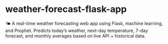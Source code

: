 # weather-forecast-flask-app
🌤️ A real-time weather forecasting web app using Flask, machine learning, and Prophet. Predicts today’s weather, next-day temperature, 7-day forecast, and monthly averages based on live API + historical data.

